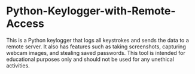 # Python-Keylogger-with-Remote-Access
This is a Python keylogger that logs all keystrokes and sends the data to a remote server. It also has features such as taking screenshots, capturing webcam images, and stealing saved passwords. This tool is intended for educational purposes only and should not be used for any unethical activities.
